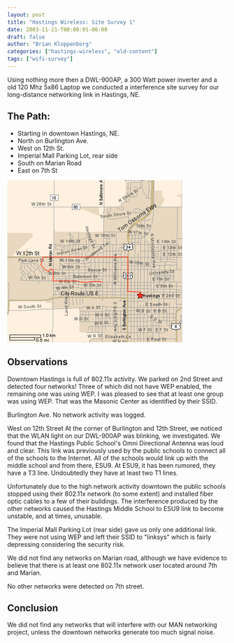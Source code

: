 ```yaml
---
layout: post
title: "Hastings Wireless: Site Survey 1"
date: 2003-11-21-T00:00:01-06:00
draft: false
author: "Brian Kloppenborg"
categories: ["hastings-wireless", "old-content"]
tags: ["wifi-survey"]
---
```


Using nothing more then a DWL-900AP, a 300 Watt power inverter and a old 120 Mhz
5x86 Laptop we conducted a interference site survey for our long-distance networking
link in Hastings, NE.

## The Path:
  
* Starting in downtown Hastings, NE.
* North on Burlington Ave.
* West on 12th St.
* Imperial Mall Parking Lot, rear side
* South on Marian Road
* East on 7th St

![Survey Path](/images/hastings-wireless/maps/2003.11.21-site-survey.gif)

## Observations

Downtown Hastings is full of 802.11x activity. We parked on 2nd Street and
detected four networks! Three of which did not have WEP enabled, the remaining
one was using WEP. I was pleased to see that at least one group was using WEP.
That was the Masonic Center as identified by their SSID.

Burlington Ave. No network activity was logged.

West on 12th Street At the corner of Burlington and 12th Street, we noticed that
the WLAN light on our DWL-900AP was blinking, we investigated. We found that the
Hastings Public School's Omni Directional Antenna was loud and clear. This link
was previously used by the public schools to connect all of the schools to the
Internet. All of the schools would link up with the middle school and from
there, ESU9. At ESU9, it has been rumored, they have a T3 line. Undoubtedly they
have at least two T1 lines.

Unfortunately due to the high network activity downtown the public schools
stopped using their 802.11x network (to some extent) and installed fiber optic
cables to a few of their buildings. The interference produced by the other
networks caused the Hastings Middle School to ESU9 link to become unstable, and
at times, unusable.

The Imperial Mall Parking Lot (rear side) gave us only one additional link. They
were not using WEP and left their SSID to "linksys" which is fairly depressing
considering the security risk.

We did not find any networks on Marian road, although we have evidence to
believe that there is at least one 802.11x network user located around 7th and
Marian.

No other networks were detected on 7th  street. 

## Conclusion

We did not find any networks that will interfere with our MAN networking
project, unless the downtown networks generate too much signal noise.

  
